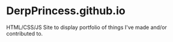 # DerpPrincess.github.io

HTML/CSS/JS Site to display portfolio of things I've made and/or contributed to.
